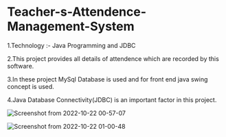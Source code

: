 # Teacher-s-Attendence-Management-System
1.Technology :- Java Programming and JDBC 


2.This project provides all details of attendence which are recorded by this software. 


3.In these project MySql Database is used and for front end java swing concept is used. 


4.Java Database Connectivity(JDBC) is an important factor in this project.


![Screenshot from 2022-10-22 00-57-07](https://user-images.githubusercontent.com/91112733/197276192-26fb9ad8-8e94-49d9-bbcc-6f35ab55f6dc.png)



![Screenshot from 2022-10-22 01-00-48](https://user-images.githubusercontent.com/91112733/197276370-d91342a7-ad4e-4c04-aac8-99df9b31cf0b.png)


